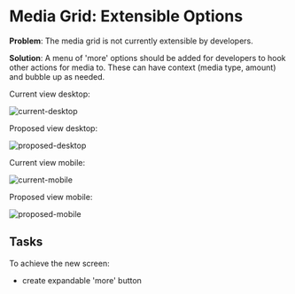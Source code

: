 # Media Grid: Extensible Options

**Problem**: The media grid is not currently extensible by developers.

**Solution**:  A menu of 'more' options should be added for developers to hook other actions for media to. These can have context (media type, amount) and bubble up as needed.

Current view desktop:

![current-desktop](https://www.dropbox.com/s/r4g1l7ydmkwpdun/Screen%20Shot%202015-04-30%20at%2012.46.35%20PM.png?dl=0)

Proposed view desktop:

![proposed-desktop](https://www.dropbox.com/s/may5xslc4vdlqkz/more-menu.jpg?dl=0)

Current view mobile:

![current-mobile](https://cldup.com/QEmaltv2Bq.png)

Proposed view mobile:

![proposed-mobile](https://www.dropbox.com/s/ujr7qv2ms18qtb2/more-menu-mobile.jpg?dl=0)

## Tasks

To achieve the new screen:
- create expandable 'more' button